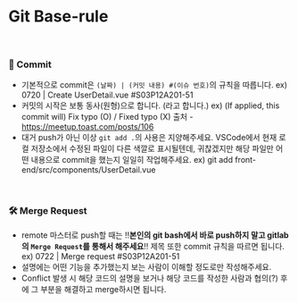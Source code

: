 # Git Base-rule

<br>

### 📝 Commit

- 기본적으로 commit은 `(날짜) | (커밋 내용) #(이슈 번호)`의 규칙을 따릅니다.
  ex) 0720 | Create UserDetail.vue #S03P12A201-51
- 커밋의 시작은 보통 동사(원형)으로 합니다. (라고 합니다.)
  ex) (If applied, this commit will) Fix typo (O) / Fixed typo (X)
  출처 - https://meetup.toast.com/posts/106
- 대거 push가 아닌 이상 `git add .`의 사용은 지양해주세요. VSCode에서 현재 로컬 저장소에서 수정된 파일이 다른 색깔로 표시될텐데, 귀찮겠지만 해당 파일만 어떤 내용으로 commit을 했는지 일일히 작업해주세요.
  ex) git add front-end/src/components/UserDetail.vue

<br>

### 🛠 Merge Request

- remote 마스터로 push할 때는 ‼**본인의 git bash에서 바로 push하지 말고 gitlab의 `Merge Request`를 통해서 해주세요**‼ 제목 또한 commit 규칙을 따르면 됩니다.
  ex) 0722 | Merge request #S03P12A201-51
- 설명에는 어떤 기능을 추가했는지 보는 사람이 이해할 정도로만 작성해주세요.
- Conflict 발생 시 해당 코드의 설명을 보거나 해당 코드를 작성한 사람과 협의(?) 후에 그 부분을 해결하고 merge하시면 됩니다.
